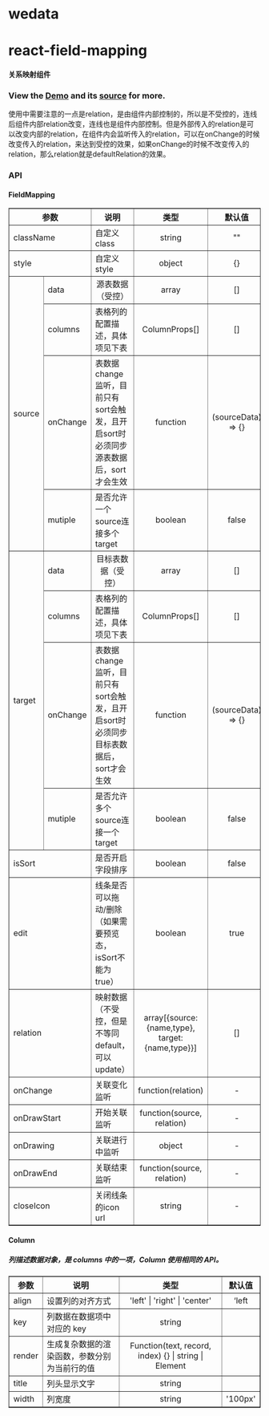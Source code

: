 # wedata
# react-field-mapping

#### 关系映射组件
### View the <a href="https://codepen.io/godIsMe/pen/xvgYdx">Demo</a> and its <a href="https://git.woa.com/curlsli/wedata-field-mapping">source</a> for more.

使用中需要注意的一点是relation，是由组件内部控制的，所以是不受控的，连线后组件内部relation改变，连线也是组件内部控制。但是外部传入的relation是可以改变内部的relation，在组件内会监听传入的relation，可以在onChange的时候改变传入的relation，来达到受控的效果，如果onChange的时候不改变传入的relation，那么relation就是defaultRelation的效果。

### API

#### FieldMapping

<table border="1">
  <tr>
    <th colspan="2">参数</th>
    <th>说明</th>
    <th align="center">类型</th>
    <th align="center">默认值</th>
  </tr>
  <tr>
    <td colspan="2">className</td>
    <td>自定义class</td>
    <td align="center">string</td>
    <td align="center">""</td>
  </tr>
  <tr>
    <td colspan="2">style</td>
    <td>自定义style</td>
    <td align="center">object</td>
    <td align="center">{}</td>
  </tr>
  <tr>
    <td rowspan="4">source</td>
    <td>data</td>
    <td align="center">源表数据（受控）</td>
    <td align="center">array</td>
    <td align="center">[]</td>
  </tr>
  <tr>
    <td>columns</td>
    <td>表格列的配置描述，具体项见下表</td>
    <td align="center">ColumnProps[]</td>
    <td align="center">[]</td>
  </tr>
  <tr>
    <td>onChange</td>
    <td>
      表数据change监听，目前只有sort会触发，且开启sort时必须同步源表数据后，sort才会生效
    </td>
    <td align="center">function</td>
    <td align="center">(sourceData) => {}</td>
  </tr>
  <tr>
    <td>mutiple</td>
    <td>是否允许一个source连接多个target</td>
    <td align="center">boolean</td>
    <td align="center">false</td>
  </tr>
  <tr>
    <td rowspan="4">target</td>
    <td>data</td>
    <td align="center">目标表数据（受控）</td>
    <td align="center">array</td>
    <td align="center">[]</td>
  </tr>
  <tr>
    <td>columns</td>
    <td>表格列的配置描述，具体项见下表</td>
    <td align="center">ColumnProps[]</td>
    <td align="center">[]</td>
  </tr>
  <tr>
    <td>onChange</td>
    <td>
      表数据change监听，目前只有sort会触发，且开启sort时必须同步目标表数据后，sort才会生效
    </td>
    <td align="center">function</td>
    <td align="center">(sourceData) => {}</td>
  </tr>
  <tr>
    <td>mutiple</td>
    <td>是否允许多个source连接一个target</td>
    <td align="center">boolean</td>
    <td align="center">false</td>
  </tr>
  <tr>
    <td colspan="2">isSort</td>
    <td>是否开启字段排序</td>
    <td align="center">boolean</td>
    <td align="center">false</td>
  </tr>
  <tr>
    <td colspan="2">edit</td>
    <td>线条是否可以拖动/删除（如果需要预览态，isSort不能为true）</td>
    <td align="center">boolean</td>
    <td align="center">true</td>
  </tr>
  <tr>
    <td colspan="2">relation</td>
    <td>映射数据（不受控，但是不等同default，可以update）</td>
    <td align="center">array[{source:{name,type}, target:{name,type}}]</td>
    <td align="center">[]</td>
  </tr>
  <tr>
    <td colspan="2">onChange</td>
    <td>关联变化监听</td>
    <td align="center">function(relation)</td>
    <td align="center">-</td>
  </tr>
  <tr>
    <td colspan="2">onDrawStart</td>
    <td>开始关联监听</td>
    <td align="center">function(source, relation)</td>
    <td align="center">-</td>
  </tr>
  <tr>
    <td colspan="2">onDrawing</td>
    <td>关联进行中监听</td>
    <td align="center">object</td>
    <td align="center">-</td>
  </tr>
  <tr>
    <td colspan="2">onDrawEnd</td>
    <td>关联结束监听</td>
    <td align="center">function(source, relation)</td>
    <td align="center">-</td>
  </tr>
  <tr>
    <td colspan="2">closeIcon</td>
    <td>关闭线条的icon url</td>
    <td align="center">string</td>
    <td align="center">-</td>
  </tr>
</table>

#### Column

##### 列描述数据对象，是 columns 中的一项，Column 使用相同的 API。

<table border="1">
  <tr>
    <th colspan="2">参数</th>
    <th>说明</th>
    <th align="center">类型</th>
    <th align="center">默认值</th>
  </tr>
  <tr>
    <td colspan="2">align</td>
    <td>设置列的对齐方式</td>
    <td align="center">'left' | 'right' | 'center'</td>
    <td align="center">‘left</td>
  </tr><tr>
    <td colspan="2">key</td>
    <td>列数据在数据项中对应的 key</td>
    <td align="center">string</td>
    <td align="center"></td>
  </tr><tr>
    <td colspan="2">render</td>
    <td>生成复杂数据的渲染函数，参数分别为当前行的值</td>
    <td align="center">
      Function(text, record, index) {} | string | Element
    </td>
    <td align="center"></td>
  </tr><tr>
    <td colspan="2">title</td>
    <td>列头显示文字</td>
    <td align="center">string</td>
    <td align="center"></td>
  </tr>
  <tr>
    <td colspan="2">width</td>
    <td>列宽度</td>
    <td align="center">string</td>
    <td align="center">'100px'</td>
  </tr>
</table> 

